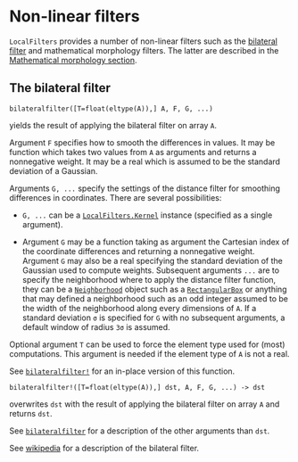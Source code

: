 # Non-linear filters

`LocalFilters` provides a number of non-linear filters such as the [bilateral
filter](https://en.wikipedia.org/wiki/Bilateral_filter) and mathematical morphology
filters. The latter are described in the [Mathematical morphology section](#morphology).

## The bilateral filter

    bilateralfilter([T=float(eltype(A)),] A, F, G, ...)

yields the result of applying the bilateral filter on array `A`.

Argument `F` specifies how to smooth the differences in values. It may be function which
takes two values from `A` as arguments and returns a nonnegative weight. It may be a real
which is assumed to be the standard deviation of a Gaussian.

Arguments `G, ...` specify the settings of the distance filter for smoothing differences
in coordinates. There are several possibilities:

- `G, ...` can be a [`LocalFilters.Kernel`](@ref) instance (specified as a single
  argument).

- Argument `G` may be a function taking as argument the Cartesian index of the coordinate
  differences and returning a nonnegative weight. Argument `G` may also be a real
  specifying the standard deviation of the Gaussian used to compute weights. Subsequent
  arguments `...` are to specify the neighborhood where to apply the distance filter
  function, they can be a [`Neighborhood`](@ref) object such as a [`RectangularBox`](@ref)
  or anything that may defined a neighborhood such as an odd integer assumed to be the
  width of the neighborhood along every dimensions of `A`. If a standard deviation `σ` is
  specified for `G` with no subsequent arguments, a default window of radius `3σ` is
  assumed.

Optional argument `T` can be used to force the element type used for (most) computations.
This argument is needed if the element type of `A` is not a real.

See [`bilateralfilter!`](@ref) for an in-place version of this function.

    bilateralfilter!([T=float(eltype(A)),] dst, A, F, G, ...) -> dst

overwrites `dst` with the result of applying the bilateral filter on array `A` and returns
`dst`.

See [`bilateralfilter`](@ref) for a description of the other arguments than `dst`.

See [wikipedia](https://en.wikipedia.org/wiki/Bilateral_filter) for a description of the
bilateral filter.
